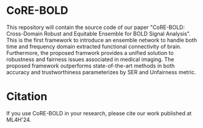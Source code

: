 # CoRE-BOLD
This repository will contain the source code of our paper "CoRE-BOLD: Cross-Domain Robust and Equitable Ensemble for BOLD Signal Analysis". This is the first framework to introduce an ensemble network to handle both time and frequency domain extracted functional connectivity of brain. Furthermore, the proposed framwork provides a unified solution to robustness and fairness issues associated in medical imaging. The proposed framework outperforms state-of-the-art methods in both accuracy and trustworthiness parameterizes by SER and Unfairness metric.



# Citation
If you use CoRE-BOLD in your research, please cite our work published at ML4H'24.
